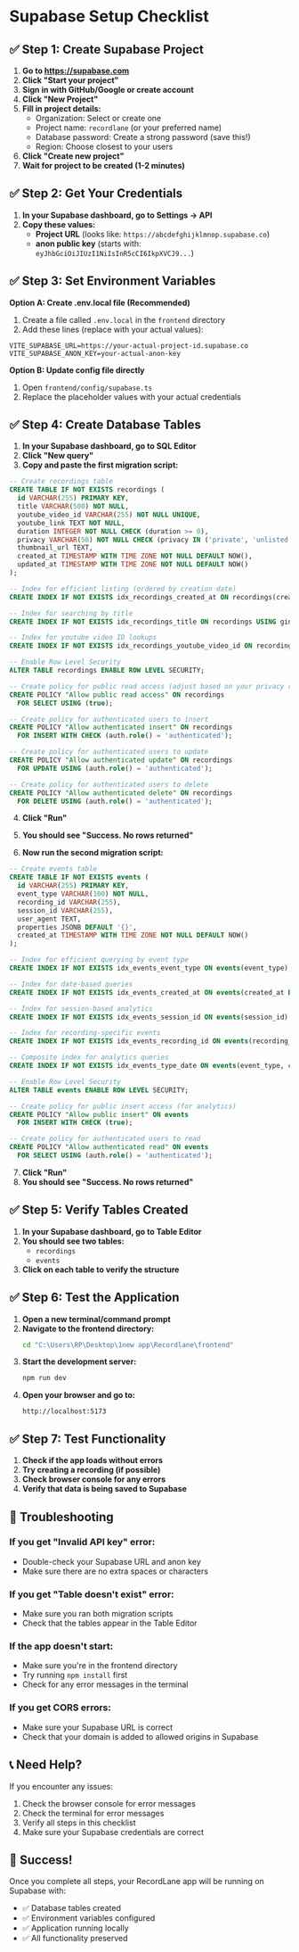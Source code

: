 # Supabase Setup Checklist

## ✅ Step 1: Create Supabase Project

1. **Go to https://supabase.com**
2. **Click "Start your project"**
3. **Sign in with GitHub/Google or create account**
4. **Click "New Project"**
5. **Fill in project details:**
   - Organization: Select or create one
   - Project name: `recordlane` (or your preferred name)
   - Database password: Create a strong password (save this!)
   - Region: Choose closest to your users
6. **Click "Create new project"**
7. **Wait for project to be created (1-2 minutes)**

## ✅ Step 2: Get Your Credentials

1. **In your Supabase dashboard, go to Settings → API**
2. **Copy these values:**
   - **Project URL** (looks like: `https://abcdefghijklmnop.supabase.co`)
   - **anon public key** (starts with: `eyJhbGciOiJIUzI1NiIsInR5cCI6IkpXVCJ9...`)

## ✅ Step 3: Set Environment Variables

**Option A: Create .env.local file (Recommended)**
1. Create a file called `.env.local` in the `frontend` directory
2. Add these lines (replace with your actual values):
```
VITE_SUPABASE_URL=https://your-actual-project-id.supabase.co
VITE_SUPABASE_ANON_KEY=your-actual-anon-key
```

**Option B: Update config file directly**
1. Open `frontend/config/supabase.ts`
2. Replace the placeholder values with your actual credentials

## ✅ Step 4: Create Database Tables

1. **In your Supabase dashboard, go to SQL Editor**
2. **Click "New query"**
3. **Copy and paste the first migration script:**

```sql
-- Create recordings table
CREATE TABLE IF NOT EXISTS recordings (
  id VARCHAR(255) PRIMARY KEY,
  title VARCHAR(500) NOT NULL,
  youtube_video_id VARCHAR(255) NOT NULL UNIQUE,
  youtube_link TEXT NOT NULL,
  duration INTEGER NOT NULL CHECK (duration >= 0),
  privacy VARCHAR(50) NOT NULL CHECK (privacy IN ('private', 'unlisted', 'public')),
  thumbnail_url TEXT,
  created_at TIMESTAMP WITH TIME ZONE NOT NULL DEFAULT NOW(),
  updated_at TIMESTAMP WITH TIME ZONE NOT NULL DEFAULT NOW()
);

-- Index for efficient listing (ordered by creation date)
CREATE INDEX IF NOT EXISTS idx_recordings_created_at ON recordings(created_at DESC);

-- Index for searching by title
CREATE INDEX IF NOT EXISTS idx_recordings_title ON recordings USING gin(to_tsvector('english', title));

-- Index for youtube video ID lookups
CREATE INDEX IF NOT EXISTS idx_recordings_youtube_video_id ON recordings(youtube_video_id);

-- Enable Row Level Security
ALTER TABLE recordings ENABLE ROW LEVEL SECURITY;

-- Create policy for public read access (adjust based on your privacy requirements)
CREATE POLICY "Allow public read access" ON recordings
  FOR SELECT USING (true);

-- Create policy for authenticated users to insert
CREATE POLICY "Allow authenticated insert" ON recordings
  FOR INSERT WITH CHECK (auth.role() = 'authenticated');

-- Create policy for authenticated users to update
CREATE POLICY "Allow authenticated update" ON recordings
  FOR UPDATE USING (auth.role() = 'authenticated');

-- Create policy for authenticated users to delete
CREATE POLICY "Allow authenticated delete" ON recordings
  FOR DELETE USING (auth.role() = 'authenticated');
```

4. **Click "Run"**
5. **You should see "Success. No rows returned"**

6. **Now run the second migration script:**

```sql
-- Create events table
CREATE TABLE IF NOT EXISTS events (
  id VARCHAR(255) PRIMARY KEY,
  event_type VARCHAR(100) NOT NULL,
  recording_id VARCHAR(255),
  session_id VARCHAR(255),
  user_agent TEXT,
  properties JSONB DEFAULT '{}',
  created_at TIMESTAMP WITH TIME ZONE NOT NULL DEFAULT NOW()
);

-- Index for efficient querying by event type
CREATE INDEX IF NOT EXISTS idx_events_event_type ON events(event_type);

-- Index for date-based queries
CREATE INDEX IF NOT EXISTS idx_events_created_at ON events(created_at DESC);

-- Index for session-based analytics
CREATE INDEX IF NOT EXISTS idx_events_session_id ON events(session_id) WHERE session_id IS NOT NULL;

-- Index for recording-specific events
CREATE INDEX IF NOT EXISTS idx_events_recording_id ON events(recording_id) WHERE recording_id IS NOT NULL;

-- Composite index for analytics queries
CREATE INDEX IF NOT EXISTS idx_events_type_date ON events(event_type, created_at DESC);

-- Enable Row Level Security
ALTER TABLE events ENABLE ROW LEVEL SECURITY;

-- Create policy for public insert access (for analytics)
CREATE POLICY "Allow public insert" ON events
  FOR INSERT WITH CHECK (true);

-- Create policy for authenticated users to read
CREATE POLICY "Allow authenticated read" ON events
  FOR SELECT USING (auth.role() = 'authenticated');
```

7. **Click "Run"**
8. **You should see "Success. No rows returned"**

## ✅ Step 5: Verify Tables Created

1. **In your Supabase dashboard, go to Table Editor**
2. **You should see two tables:**
   - `recordings`
   - `events`
3. **Click on each table to verify the structure**

## ✅ Step 6: Test the Application

1. **Open a new terminal/command prompt**
2. **Navigate to the frontend directory:**
   ```bash
   cd "C:\Users\RP\Desktop\1new app\Recordlane\frontend"
   ```
3. **Start the development server:**
   ```bash
   npm run dev
   ```
4. **Open your browser and go to:**
   ```
   http://localhost:5173
   ```

## ✅ Step 7: Test Functionality

1. **Check if the app loads without errors**
2. **Try creating a recording (if possible)**
3. **Check browser console for any errors**
4. **Verify that data is being saved to Supabase**

## 🔧 Troubleshooting

### If you get "Invalid API key" error:
- Double-check your Supabase URL and anon key
- Make sure there are no extra spaces or characters

### If you get "Table doesn't exist" error:
- Make sure you ran both migration scripts
- Check that the tables appear in the Table Editor

### If the app doesn't start:
- Make sure you're in the frontend directory
- Try running `npm install` first
- Check for any error messages in the terminal

### If you get CORS errors:
- Make sure your Supabase URL is correct
- Check that your domain is added to allowed origins in Supabase

## 📞 Need Help?

If you encounter any issues:
1. Check the browser console for error messages
2. Check the terminal for error messages
3. Verify all steps in this checklist
4. Make sure your Supabase credentials are correct

## 🎉 Success!

Once you complete all steps, your RecordLane app will be running on Supabase with:
- ✅ Database tables created
- ✅ Environment variables configured
- ✅ Application running locally
- ✅ All functionality preserved

